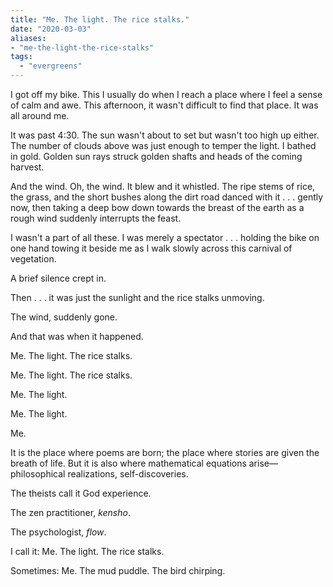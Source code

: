 ```yaml
---
title: "Me. The light. The rice stalks."
date: "2020-03-03"
aliases:
- "me-the-light-the-rice-stalks"
tags:
  - "evergreens"
---
```

I got off my bike. This I usually do when I reach a place where I feel a sense of calm and awe. This afternoon, it wasn't difficult to find that place. It was all around me.

It was past 4:30. The sun wasn't about to set but wasn't too high up either. The number of clouds above was just enough to temper the light. I bathed in gold. Golden sun rays struck golden shafts and heads of the coming harvest.

And the wind. Oh, the wind. It blew and it whistled. The ripe stems of rice, the grass, and the short bushes along the dirt road danced with it . . . gently now, then taking a deep bow down towards the breast of the earth as a rough wind suddenly interrupts the feast.

I wasn't a part of all these. I was merely a spectator . . . holding the bike on one hand towing it beside me as I walk slowly across this carnival of vegetation.

A brief silence crept in.

Then . . . it was just the sunlight and the rice stalks unmoving.

The wind, suddenly gone.

And that was when it happened.

Me. The light. The rice stalks.

Me. The light. The rice stalks.

Me. The light.

Me. The light.

Me.

It is the place where poems are born; the place where stories are given the breath of life. But it is also where mathematical equations arise—philosophical realizations, self-discoveries.

The theists call it God experience.

The zen practitioner, _kensho_.

The psychologist, _flow_.

I call it: Me. The light. The rice stalks.

Sometimes: Me. The mud puddle. The bird chirping.
